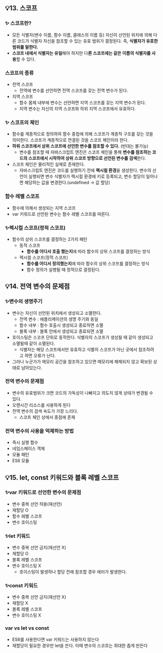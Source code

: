 ## 💡13. 스코프

### ✨ 스코프란?

- 모든 식별자(변수 이름, 함수 이름, 클래스의 이름 등) 자신이 선언된 위치에 의해 다른 코드가 식별자 자신을 참조할 수 있는 유효 범위가 결정된다. 즉, **식별자가 유효한 범위를 말한다.**
- **스코프 내에서 식별자는 유일**해야 하지만 다**른 스코프에는 같은 이름의 식별자를 사용**할 수 있다.

### 스코프의 종류

- 전역 스코프
  - 전역에 변수를 선언하면 전역 스코프를 갖는 전역 변수가 된다.
- 지역 스코프
  - 함수 몸체 내부에 변수는 선언하면 지역 스코프를 갖는 지역 변수가 된다.
  - 지역 변수는 자신의 지역 스코프와 하위 지역 스코프에서 유효하다.

### ✨ 스코프의 체인

- 함수를 계층적으로 정의하여 함수 중첩에 의해 스코프가 계층적 구조를 갖는 것을 의미한다. 스코프가 계층적으로 연결된 것을 스코프 체인이라 한다.
- **하위 스코프에서 상위 스코프에 선언한 변수를 참조할 수 있다.** (반대는 불가능)
  - 변수를 참조할 때 자바스크립트 엔진은 스코프 체인을 통해 **변수를 참조하는 코드의 스코프에서 시작하여 상위 스코프 방향으로 선언된 변수를 검색**한다.
- 스코프 체인은 물리적인 실체로 존재한다.
  - 자바스크립트 엔진은 코드를 실행하기 전에 **렉시컬 환경**을 생성한다. 변수의 선언이 실행되면 변수 식별자가 렉시컬 환경에 키로 등록되고, 변수 할당이 일어나면 해당하는 값을 변경한다.(undefined → 값 할당)

### 함수 레벨 스코프

- 함수에 의해서 생성되는 지역 스코프
- var 키워드로 선언된 변수는 함수 레벨 스코프를 따른다.

### ✨렉시컬 스코프(정적 스코프)

- 함수의 상위 스코프를 결정하는 2가지 패턴
  - 동적 스코프
    - **함수를 어디서 호출 했는지**에 따라 함수의 상위 스코프를 결정하는 방식
  - 렉시컬 스코프(정적 스코프)
    - **함수를 어디서 정의했는지**에 따라 함수의 상위 스코프를 결정하는 방식
    - 함수 정의가 실행될 때 정적으로 결정된다.

## 💡14. 전역 변수의 문제점

### ✨변수의 생명주기

- 변수는 자신이 선언된 위치에서 생성되고 소멸한다.
  - 전역 변수 : 애플리케이션의 생명 주기와 동일
  - 함수 내부 : 함수 호출시 생성되고 종료하면 소멸
  - 블록 내부 : 블록 안에서 생성되고 종료되면 소멸
- 호이스팅은 스코프 단위로 동작한다. 식별자의 스코프가 생성될 때 같이 생성되고 소멸될때 같이 소멸된다.
  - 식별자는 해당 스코프에서만 유효하고 식별의 스코프가 아닌 곳에서 참조하려고 하면 오류가 난다.
- 그러나 누군가가 메모리 공간을 참조하고 있으면 메모리에 해제되지 않고 확보된 상태로 남아있는다.

### 전역 변수의 문제점

- 변수의 유효범위가 크면 코드의 가독성이 나빠지고 의도치 않게 상태가 변경될 수 있다.
- 오랜시간 리소스를 사용하게 된다
- 전역 변수의 검색 속도가 가장 느리다.
  - 스코프 체인 상에서 종점에 존재

### 전역 변수의 사용을 억제하는 방법

- 즉시 실행 함수
- 네임스페이스 객체
- 모듈 패턴
- ES6 모듈

## 💡15. let, const 키워드와 블록 레벨 스코프

### ✨var 키워드로 선언한 변수의 문제점

- 변수 중복 선언 허용(재선언)
- 재할당 O
- 함수 레벨 스코프
- 변수 호이스팅

### ✨let 키워드

- 변수 중복 선언 금지(재선언 X)
- 재할당 O
- 블록 레벨 스코프
- 변수 호이스팅 X
  - 호이스팅이 발생하나 할당 전에 참조할 경우 에러가 발생한다.

### ✨const 키워드

- 변수 중복 선언 금지(재선언 X)
- 재할당 X
- 블록 레벨 스코프
- 변수 호이스팅 X

### var vs let vs const

- ES6를 사용한다면 var 키워드는 사용하지 않는다
- 재할당이 필요한 경우만 let을 쓴다. 이때 변수의 스코흐는 최대한 좁게 만든다
